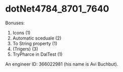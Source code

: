 # dotNet4784_8701_7640

Bonuses:
1. Icons (1)
2. Automatic sceduale (2)
3. To String property (1)
4. (Trigers) (3)
5. TryPharce in DalTest (1)



An engineer ID: 366022981 (his name is Avi Buchbut).




